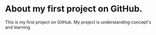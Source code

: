 # About my first project on GitHub.
This is my first project on GitHub.
My project is understanding concept's and learning
